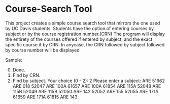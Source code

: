 # Course-Search Tool
This project creates a simple course search tool that mirrors the one used by UC Davis students. Students have the option of entering courses by subject or by the course registration number.(CRN) The program will display the entirety of the courses offered if entered by subject, and the exact specific course if by CRN. In anycase, the CRN followed by subject followed by course number will be displayed


Sample:

0. Done.
1. Find by CRN.
2. Find by subject.
Your choice (0 - 2): 2
Please enter a subject: ARE
51962 ARE 018
52047 ARE 100A
61657 ARE 100A
61854 ARE 115A
52048 ARE 115B
52049 ARE 115B
52050 ARE 142
52052 ARE 155
52055 ARE 171A
61659 ARE 171A
61815 ARE 143

